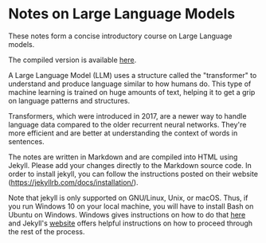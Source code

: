 # Notes on Large Language Models

These notes form a concise introductory course on Large Language models.

The compiled version is available [here](https://sudheer-ramanaboina.github.io/-llmmodelssurvey.github.io/).


A Large Language Model (LLM) uses a structure called the "transformer" to understand and produce language similar to how humans do. This type of machine learning is trained on huge amounts of text, helping it to get a grip on language patterns and structures.

Transformers, which were introduced in 2017, are a newer way to handle language data compared to the older recurrent neural networks. They're more efficient and are better at understanding the context of words in sentences.



The notes are written in Markdown and are compiled into HTML using Jekyll. Please add your changes directly to the Markdown source code. In order to install jekyll, you can follow the instructions posted on their website (https://jekyllrb.com/docs/installation/). 

Note that jekyll is only supported on GNU/Linux, Unix, or macOS. Thus, if you run Windows 10 on your local machine, you will have to install Bash on Ubuntu on Windows. Windows gives instructions on how to do that <a href="https://docs.microsoft.com/en-us/windows/wsl/install-win10">here</a> and Jekyll's <a href="https://jekyllrb.com/docs/windows/">website</a> offers helpful instructions on how to proceed through the rest of the process.

